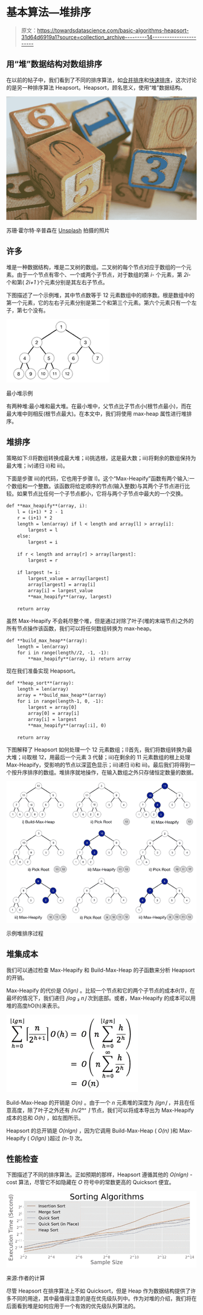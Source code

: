 # 基本算法—堆排序

> 原文：<https://towardsdatascience.com/basic-algorithms-heapsort-31d64d6919a1?source=collection_archive---------14----------------------->

## 用“堆”数据结构对数组排序

在以前的帖子中，我们看到了不同的排序算法，如[合并排序](/basic-algorithms-finding-the-closest-pair-5fbef41e9d55)和[快速排序](/basic-algorithms-quicksort-b549ea9ef27)，这次讨论的是另一种排序算法 Heapsort。Heapsort，顾名思义，使用“堆”数据结构。

![](img/75b5f82f178050d014bd0efdb8ee6c3a.png)

苏珊·霍尔特·辛普森在 [Unsplash](https://unsplash.com?utm_source=medium&utm_medium=referral) 拍摄的照片

## 许多

堆是一种数据结构，堆是二叉树的数组。二叉树的每个节点对应于数组的一个元素。由于一个节点有零个、一个或两个子节点，对于数组的第 *i-* 个元素，第 *2i-* 个和第( *2i+1* )个元素分别是其左右子节点。

下图描述了一个示例堆，其中节点数等于 12 元素数组中的顺序数。根是数组中的第一个元素，它的左右子元素分别是第二个和第三个元素。第六个元素只有一个左子，第七个没有。

![](img/44d1937a383935e93ec1a5790a3e4d7a.png)

最小堆示例

有两种堆:最小堆和最大堆。在最小堆中，父节点比子节点小(根节点最小)，而在最大堆中则相反(根节点最大)。在本文中，我们将使用 max-heap 属性进行堆排序。

## 堆排序

策略如下:I)将数组转换成最大堆；ii)挑选根，这是最大数；iii)将剩余的数组保持为最大堆；iv)递归 ii)和 iii)。

下面是步骤 iii)的代码，它也用于步骤 I)。这个“Max-Heapify”函数有两个输入:一个数组和一个整数。该函数将给定顺序的节点(输入整数)与其两个子节点进行比较。如果节点比任何一个子节点都小，它将与两个子节点中最大的一个交换。

```
def **max_heapify**(array, i):
    l = (i+1) * 2 - 1
    r = (i+1) * 2
    length = len(array) if l < length and array[l] > array[i]:
        largest = l
    else: 
        largest = i

    if r < length and array[r] > array[largest]:
        largest = r

    if largest != i:
        largest_value = array[largest]
        array[largest] = array[i]
        array[i] = largest_value
        **max_heapify**(array, largest)

    return array
```

虽然 Max-Heapify 不会耗尽整个堆，但是通过对除了叶子(堆的末端节点)之外的所有节点操作该函数，我们可以将任何数组转换为 max-heap。

```
def **build_max_heap**(array):
    length = len(array)
    for i in range(length//2, -1, -1):
        **max_heapify**(array, i) return array
```

现在我们准备实现 Heapsort。

```
def **heap_sort**(array):
    length = len(array)
    array = **build_max_heap**(array)
    for i in range(length-1, 0, -1):
        largest = array[0]
        array[0] = array[i]
        array[i] = largest
        **max_heapify**(array[:i], 0)

    return array
```

下图解释了 Heapsort 如何处理一个 12 元素数组；I)首先，我们将数组转换为最大堆；ii)取根 12，用最后一个元素 3 代替；iii)在剩余的 11 元素数组的根上处理 Max-Heapify，受影响的节点以深蓝色显示；iii)递归 ii)和 iii)。最后我们将得到一个按升序排序的数组。堆排序就地操作，在输入数组之外只存储恒定数量的数据。

![](img/1df81327c207db0864de37b42842bdbc.png)

示例堆排序过程

## 堆集成本

我们可以通过检查 Max-Heapify 和 Build-Max-Heap 的子函数来分析 Heapsort 的开销。

Max-Heapify 的代价是 *O(lgn)* 。比较一个节点和它的两个子节点的成本*θ(1)*，在最坏的情况下，我们递归 *⌊log* ₂ *n⌋* 次到底部。或者，Max-Heapify 的成本可以用堆的高度*h*O(h)来表示。

![](img/91a2bd5ff9ce9eba66026aeb0fb18dc7.png)

Build-Max-Heap 的开销是 *O(n)* 。由于一个 *n* 元素堆的深度为 *⌊lgn⌋* ，并且在任意高度，除了叶子之外还有 *⌈n/2ʰ⁺ ⌉* 节点，我们可以将成本导出为 Max-Heapify 成本的总和 *O(h)* ，如左图所示。

Heapsort 的总开销是 *O(nlgn)* ，因为它调用 Build-Max-Heap ( *O(n)* )和 Max-Heapify ( *O(lgn)* )超过 *(n-1)* 次。

## 性能检查

下图描述了不同的排序算法。正如预期的那样，Heapsort 遵循其他的 *O(nlgn)* -cost 算法，尽管它不如隐藏在 *O* 符号中的常数更高的 Quicksort 便宜。

![](img/49208771101d9e2b615b909ceb4478bb.png)

来源:作者的计算

尽管 Heapsort 在排序算法上不如 Quicksort，但是 Heap 作为数据结构提供了许多不同的用途，其中最值得注意的是在优先级队列中。作为对堆的介绍，我们将在后面看到堆是如何应用于一个有效的优先级队列算法的。